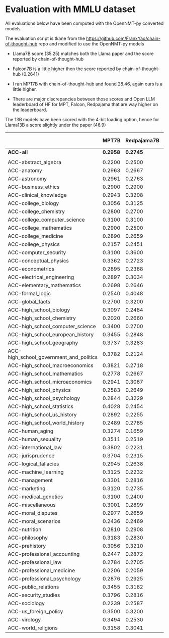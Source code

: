 # Evaluation with MMLU dataset

All evaluations below have been computed with the OpenNMT-py converted models.

The evaluation script is tkane from the https://github.com/FranxYao/chain-of-thought-hub repo and modified to use the OpenNMT-py models

* Llama7B score (35.25) matches both the Llama paper and the score reported by chain-of-thought-hub

* Falcon7B is a little higher then the score reported by chain-of-thought-hub (0.2641)

* I ran MPT7B with chain-of-thought-hub and found 28.46, again ours is a little higher.

* There are major discrepancies between those scores and Open LLM leaderboard of HF for MPT, Falcon, Redpajama that are way higher on the leaderboard.


The 13B models have been scored with the 4-bit loading option, hence for Llama13B a score slightly under the paper (46.9)


|                                         | **MPT7B**  | **Redpajama7B** | **Open Llama7B** | **Falcon7B** | **Llama7B** | **Open Llama13B** | **Llama13B** |
| --------------------------------------- | ---------- | --------------- | ---------------- | ------------ | ----------- | ----------------- | ------------ |
| **ACC-all**                             | **0.2958** | **0.2745**      | **0.3007**       | **0.2765**   | **0.3525**  | **0.4148**        | **0.4472**   |
|                                         |            |                 |                  |              |             |                   |              |
| ACC-abstract_algebra                    | 0.2200     | 0.2500          | 0.3000           | 0.2400       | 0.2500      | 0.3200            | 0.2800       |
| ACC-anatomy                             | 0.2963     | 0.2667          | 0.3333           | 0.2444       | 0.3852      | 0.4667            | 0.4889       |
| ACC-astronomy                           | 0.2961     | 0.2763          | 0.2500           | 0.2434       | 0.3487      | 0.4737            | 0.4671       |
| ACC-business_ethics                     | 0.2900     | 0.2900          | 0.3200           | 0.1900       | 0.4100      | 0.4100            | 0.4300       |
| ACC-clinical_knowledge                  | 0.2943     | 0.3208          | 0.3887           | 0.3019       | 0.3585      | 0.4113            | 0.4189       |
| ACC-college_biology                     | 0.3056     | 0.3125          | 0.3264           | 0.2153       | 0.3819      | 0.4167            | 0.4722       |
| ACC-college_chemistry                   | 0.2800     | 0.2700          | 0.2400           | 0.2300       | 0.2900      | 0.2800            | 0.2400       |
| ACC-college_computer_science            | 0.3100     | 0.3100          | 0.3100           | 0.3000       | 0.2900      | 0.4000            | 0.3700       |
| ACC-college_mathematics                 | 0.2900     | 0.2500          | 0.2800           | 0.2900       | 0.3400      | 0.3200            | 0.2500       |
| ACC-college_medicine                    | 0.2890     | 0.2659          | 0.3179           | 0.2659       | 0.3237      | 0.3699            | 0.4220       |
| ACC-college_physics                     | 0.2157     | 0.2451          | 0.1863           | 0.2157       | 0.2451      | 0.2549            | 0.1863       |
| ACC-computer_security                   | 0.3100     | 0.3600          | 0.3800           | 0.2800       | 0.4500      | 0.5400            | 0.6300       |
| ACC-conceptual_physics                  | 0.3362     | 0.2723          | 0.3064           | 0.3149       | 0.3702      | 0.3574            | 0.3915       |
| ACC-econometrics                        | 0.2895     | 0.2368          | 0.2895           | 0.2632       | 0.2632      | 0.3070            | 0.2719       |
| ACC-electrical_engineering              | 0.2897     | 0.3034          | 0.3034           | 0.2828       | 0.2483      | 0.4966            | 0.3862       |
| ACC-elementary_mathematics              | 0.2698     | 0.2646          | 0.2698           | 0.2593       | 0.2646      | 0.2487            | 0.2487       |
| ACC-formal_logic                        | 0.2540     | 0.4048          | 0.2381           | 0.1905       | 0.2619      | 0.3016            | 0.3889       |
| ACC-global_facts                        | 0.2700     | 0.3200          | 0.3200           | 0.3100       | 0.3000      | 0.2900            | 0.3400       |
| ACC-high_school_biology                 | 0.3097     | 0.2484          | 0.2968           | 0.2645       | 0.3387      | 0.4290            | 0.5065       |
| ACC-high_school_chemistry               | 0.2020     | 0.2660          | 0.2512           | 0.2512       | 0.2956      | 0.3350            | 0.2660       |
| ACC-high_school_computer_science        | 0.3400     | 0.2700          | 0.2800           | 0.3200       | 0.3300      | 0.2700            | 0.4500       |
| ACC-high_school_european_history        | 0.3455     | 0.2848          | 0.3455           | 0.2909       | 0.4667      | 0.4727            | 0.6121       |
| ACC-high_school_geography               | 0.3737     | 0.3283          | 0.3333           | 0.1667       | 0.3333      | 0.4899            | 0.5000       |
| ACC-high_school_government_and_politics | 0.3782     | 0.2124          | 0.3575           | 0.2591       | 0.4611      | 0.5959            | 0.6425       |
| ACC-high_school_macroeconomics          | 0.3821     | 0.2718          | 0.3564           | 0.2615       | 0.3410      | 0.4282            | 0.4256       |
| ACC-high_school_mathematics             | 0.2778     | 0.2667          | 0.2407           | 0.2481       | 0.2630      | 0.2667            | 0.2593       |
| ACC-high_school_microeconomics          | 0.2941     | 0.3067          | 0.2941           | 0.2899       | 0.3319      | 0.4370            | 0.4454       |
| ACC-high_school_physics                 | 0.2583     | 0.2649          | 0.2517           | 0.3179       | 0.2649      | 0.2980            | 0.2517       |
| ACC-high_school_psychology              | 0.2844     | 0.3229          | 0.3505           | 0.2440       | 0.4789      | 0.5486            | 0.5835       |
| ACC-high_school_statistics              | 0.4028     | 0.2454          | 0.3981           | 0.1852       | 0.3241      | 0.2546            | 0.2685       |
| ACC-high_school_us_history              | 0.2892     | 0.2255          | 0.3137           | 0.2892       | 0.3284      | 0.5490            | 0.5343       |
| ACC-high_school_world_history           | 0.2489     | 0.2785          | 0.2869           | 0.2996       | 0.4262      | 0.5105            | 0.6287       |
| ACC-human_aging                         | 0.3274     | 0.1659          | 0.2870           | 0.4215       | 0.3991      | 0.5157            | 0.5112       |
| ACC-human_sexuality                     | 0.3511     | 0.2519          | 0.2748           | 0.2901       | 0.3435      | 0.4962            | 0.5649       |
| ACC-international_law                   | 0.3802     | 0.2231          | 0.3636           | 0.2479       | 0.5207      | 0.5207            | 0.6860       |
| ACC-jurisprudence                       | 0.3704     | 0.2315          | 0.3426           | 0.3426       | 0.4167      | 0.4444            | 0.4722       |
| ACC-logical_fallacies                   | 0.2945     | 0.2638          | 0.2883           | 0.2638       | 0.4172      | 0.4847            | 0.5031       |
| ACC-machine_learning                    | 0.3125     | 0.2232          | 0.2321           | 0.3750       | 0.2768      | 0.3571            | 0.3304       |
| ACC-management                          | 0.3301     | 0.2816          | 0.2524           | 0.2816       | 0.3301      | 0.5243            | 0.6311       |
| ACC-marketing                           | 0.3120     | 0.2735          | 0.3761           | 0.2949       | 0.4615      | 0.5897            | 0.7094       |
| ACC-medical_genetics                    | 0.3100     | 0.2400          | 0.2700           | 0.2800       | 0.3700      | 0.5100            | 0.5100       |
| ACC-miscellaneous                       | 0.3001     | 0.2899          | 0.3678           | 0.2976       | 0.4278      | 0.5900            | 0.6296       |
| ACC-moral_disputes                      | 0.2977     | 0.2659          | 0.3295           | 0.3092       | 0.4133      | 0.4798            | 0.4566       |
| ACC-moral_scenarios                     | 0.2436     | 0.2469          | 0.2469           | 0.2492       | 0.2425      | 0.2715            | 0.2480       |
| ACC-nutrition                           | 0.2810     | 0.2908          | 0.3301           | 0.2582       | 0.3922      | 0.3758            | 0.5163       |
| ACC-philosophy                          | 0.3183     | 0.2830          | 0.2830           | 0.2830       | 0.4051      | 0.4662            | 0.5145       |
| ACC-prehistory                          | 0.3056     | 0.3210          | 0.3210           | 0.3117       | 0.3519      | 0.5216            | 0.5093       |
| ACC-professional_accounting             | 0.2447     | 0.2872          | 0.2553           | 0.2979       | 0.2730      | 0.3050            | 0.3227       |
| ACC-professional_law                    | 0.2784     | 0.2705          | 0.2523           | 0.2497       | 0.2973      | 0.3064            | 0.3566       |
| ACC-professional_medicine               | 0.2206     | 0.2059          | 0.2500           | 0.3125       | 0.4265      | 0.3860            | 0.5000       |
| ACC-professional_psychology             | 0.2876     | 0.2925          | 0.2696           | 0.2647       | 0.3546      | 0.3693            | 0.4575       |
| ACC-public_relations                    | 0.3455     | 0.3182          | 0.4091           | 0.3364       | 0.4091      | 0.5273            | 0.5545       |
| ACC-security_studies                    | 0.3796     | 0.2816          | 0.2939           | 0.3102       | 0.3306      | 0.4245            | 0.5224       |
| ACC-sociology                           | 0.2239     | 0.2587          | 0.2488           | 0.3532       | 0.4726      | 0.5473            | 0.6418       |
| ACC-us_foreign_policy                   | 0.3500     | 0.3200          | 0.3900           | 0.4200       | 0.4300      | 0.6100            | 0.7200       |
| ACC-virology                            | 0.3494     | 0.2530          | 0.3494           | 0.3554       | 0.3253      | 0.4398            | 0.4096       |
| ACC-world_religions                     | 0.3158     | 0.3041          | 0.4035           | 0.3333       | 0.4912      | 0.6550            | 0.6491       |
